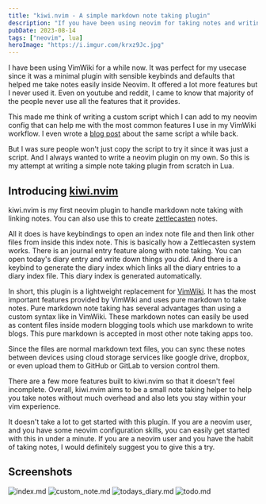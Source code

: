 ```yaml
---
title: "kiwi.nvim - A simple markdown note taking plugin"
description: "If you have been using neovim for taking notes and writing journals"
pubDate: 2023-08-14
tags: ["neovim", lua]
heroImage: "https://i.imgur.com/krxz9Jc.jpg"
---
```

I have been using VimWiki for a while now. It was perfect for my usecase since 
it was a minimal plugin with sensible keybinds and defaults that helped me take 
notes easily inside Neovim. It offered a lot more features but I never used it.
Even on youtube and reddit, I came to know that majority of the people never use 
all the features that it provides.

This made me think of writing a custom script which I can add to my neovim config 
that can help me with the most common features I use in my VimWiki workflow. I 
even wrote a [blog post](/blog/scripting-workflows-for-neovim) about the same script a while back.

But I was sure people won't just copy the script to try it since it was just a 
script. And I always wanted to write a neovim plugin on my own. So this is my 
attempt at writing a simple note taking plugin from scratch in Lua.

## Introducing [kiwi.nvim](https://github.com/serenevoid/kiwi.nvim)

kiwi.nvim is my first neovim plugin to handle markdown note taking with linking notes. 
You can also use this to create [zettlecasten](https://youtu.be/yqKspwjXu18) notes.

All it does is have keybindings to open an index note file and then link other files 
from inside this index note. This is basically how a Zettlecasten system works. 
There is an journal entry feature along with note taking. You can open today's diary 
entry and write down things you did. And there is a keybind to generate the diary 
index which links all the diary entries to a diary index file. This diary index is 
generated automatically.

In short, this plugin is a lightweight replacement for [VimWiki](https://github.com/vimwiki/vimwiki). It has the most important 
features provided by VimWiki and uses pure markdown to take notes. Pure markdown 
note taking has several advantages than using a custom syntax like in VimWiki. These markdown 
notes can easily be used as content files inside modern blogging tools which use markdown 
to write blogs. This pure markdown is accepted in most other note taking apps too. 

Since the files are normal markdown text files, you can sync these notes between devices 
using cloud storage services like google drive, dropbox, or even upload them to GitHub or 
GitLab to version control them.

There are a few more features built to kiwi.nvim so that it doesn't feel incomplete. 
Overall, kiwi.nvim aims to be a small note taking helper to help you take notes without 
much overhead and also lets you stay within your vim experience.

It doesn't take a lot to get started with this plugin. If you are a neovim user, and you 
have some neovim configuration skills, you can easily get started with this in under a minute.
If you are a neovim user and you have the habit of taking notes, I would definitely suggest 
you to give this a try.

## Screenshots

![index.md](https://i.imgur.com/2aZEdlS.jpg)
![custom_note.md](https://i.imgur.com/SRnBTuy.jpg)
![todays_diary.md](https://i.imgur.com/p0zM9yG.jpg)
![todo.md](https://i.imgur.com/V6FV9PA.jpg)
